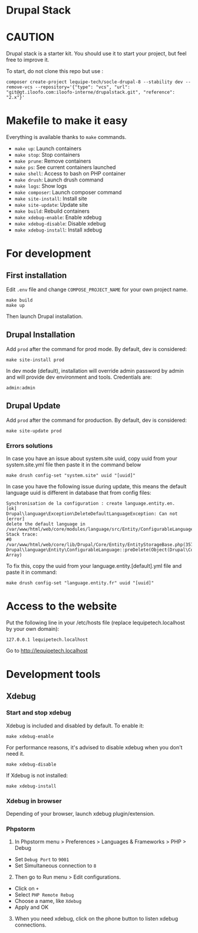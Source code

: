 Drupal Stack
============

# CAUTION

Drupal stack is a starter kit. You should use it to start your project, but feel free to improve it.

To start, do not clone this repo but use :

```
composer create-project lequipe-tech/socle-drupal-8 --stability dev --remove-vcs --repository='{"type": "vcs", "url": "git@gt.iloofo.com:iloofo-interne/drupalstack.git", "reference": "2.x"}'
``` 

# Makefile to make it easy

Everything is available thanks to `make` commands.

* `make up`: Launch containers
* `make stop`: Stop containers
* `make prune`: Remove containers
* `make ps`: See current containers launched
* `make shell`: Access to bash on PHP container
* `make drush`: Launch drush command
* `make logs`: Show logs
* `make composer`: Launch composer command
* `make site-install`: Install site
* `make site-update`: Update site
* `make build`: Rebuild containers
* `make xdebug-enable`: Enable xdebug
* `make xdebug-disable`: Disable xdebug
* `make xdebug-install`: Install xdebug

# For development

## First installation

Edit `.env` file and change `COMPOSE_PROJECT_NAME` for your own project name.

```
make build
make up
```

Then launch Drupal installation.

## Drupal Installation

Add ```prod``` after the command for prod mode. By default, dev is considered:
```
make site-install prod
```
In dev mode (default), installation will override admin password by admin and will provide dev environment and tools. Credentials are:
```
admin:admin
```

## Drupal Update

Add ```prod``` after the command for production. By default, dev is considered:
```
make site-update prod
```

### Errors solutions

In case you have an issue about system.site uuid, copy uuid from your
system.site.yml file then paste it in the command below

```
make drush config-set "system.site" uuid "[uuid]"
```

In case you have the following issue during update, this means the default
language uuid is different in database that from config files:

```
Synchronisation de la configuration : create language.entity.en.     [ok]
Drupal\language\Exception\DeleteDefaultLanguageException: Can not    [error]
delete the default language in
/var/www/html/web/core/modules/language/src/Entity/ConfigurableLanguage.php:155
Stack trace:
#0
/var/www/html/web/core/lib/Drupal/Core/Entity/EntityStorageBase.php(357):
Drupal\language\Entity\ConfigurableLanguage::preDelete(Object(Drupal\Core\Config\Entity\ConfigEntityStorage),
Array)
```

To fix this, copy the uuid from your language.entity.[default].yml file and
paste it in command:

```
make drush config-set "language.entity.fr" uuid "[uuid]"
```

# Access to the website

Put the following line in your /etc/hosts file (replace lequipetech.localhost by your own domain):

```
127.0.0.1 lequipetech.localhost
```

Go to http://lequipetech.localhost

# Development tools
## Xdebug
### Start and stop xdebug

Xdebug is included and disabled by default. To enable it:

```make xdebug-enable```

For performance reasons, it's advised to disable xdebug when you don't need it.

```make xdebug-disable```

If Xdebug is not installed:

```make xdebug-install```

### Xdebug in browser

Depending of your browser, launch xdebug plugin/extension.

### Phpstorm

1. In Phpstorm menu > Preferences > Languages & Frameworks > PHP > Debug
  * Set `Debug Port` to `9001`
  * Set Simultaneous connection to `8`
2. Then go to Run menu > Edit configurations.
  * Click on `+`
  * Select `PHP Remote Rebug`
  * Choose a name, like `Xdebug`
  * Apply and OK
3. When you need xdebug, click on the phone button to listen xdebug connections.
